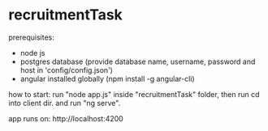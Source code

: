 # recruitmentTask

prerequisites: 
- node js
- postgres database (provide database name, username, password and host in 'config/config.json')
- angular installed globally (npm install -g angular-cli)


how to start: 
run "node app.js" inside "recruitmentTask" folder, then run cd into client dir.
and run "ng serve".

app runs on: 
http://localhost:4200

